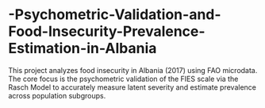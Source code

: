 # -Psychometric-Validation-and-Food-Insecurity-Prevalence-Estimation-in-Albania
This project analyzes food insecurity in Albania (2017) using FAO microdata. The core focus is the psychometric validation of the FIES scale via the Rasch Model to accurately measure latent severity and estimate prevalence across population subgroups.
